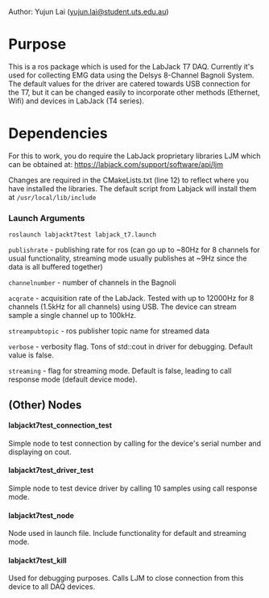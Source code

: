Author: Yujun Lai (yujun.lai@student.uts.edu.au)

# Purpose
This is a ros package which is used for the LabJack T7 DAQ. Currently it's used for collecting EMG data using the Delsys 8-Channel Bagnoli System. The default values for the driver are catered towards USB connection for the T7, but it can be changed easily to incorporate other methods (Ethernet, Wifi) and devices in LabJack (T4 series).

# Dependencies
For this to work, you do require the LabJack proprietary libraries LJM which can be obtained at:
https://labjack.com/support/software/api/ljm

Changes are required in the CMakeLists.txt (line 12) to reflect where you have installed the libraries. The default script from Labjack will install them at `/usr/local/lib/include`

### Launch Arguments
```
roslaunch labjackt7test labjack_t7.launch
```

`publishrate` - publishing rate for ros (can go up to ~80Hz for 8 channels for usual functionality, streaming mode usually publishes at ~9Hz since the data is all buffered together)

`channelnumber` - number of channels in the Bagnoli

`acqrate` - acquisition rate of the LabJack. Tested with up to 12000Hz for 8 channels (1.5kHz for all channels) using USB. The device can stream sample a single channel up to 100kHz.

`streampubtopic` - ros publisher topic name for streamed data

`verbose` - verbosity flag. Tons of std::cout in driver for debugging. Default value is false.

`streaming` - flag for streaming mode. Default is false, leading to call response mode (default device mode).

## (Other) Nodes

#### labjackt7test_connection_test
Simple node to test connection by calling for the device's serial number and displaying on cout.

#### labjackt7test_driver_test
Simple node to test device driver by calling 10 samples using call response mode.

#### labjackt7test_node
Node used in launch file. Include functionality for default and streaming mode.

#### labjackt7test_kill
Used for debugging purposes. Calls LJM to close connection from this device to all DAQ devices.
